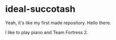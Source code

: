 # ideal-succotash
Yeah, it's like my first made repository. Hello there.

I like to play piano and Team Fortress 2.
